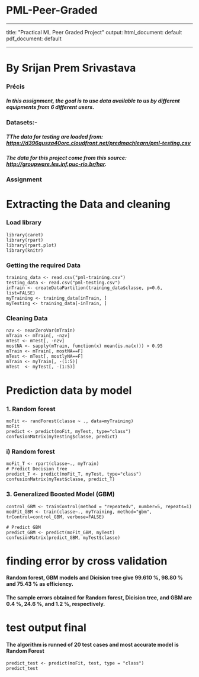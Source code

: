 # PML-Peer-Graded
---
title: "Practical ML Peer Graded Project"
output:
  html_document: default
  pdf_document: default

---

# By Srijan Prem Srivastava
### Précis
##### In this assignment, the goal is to use data available to us by different equipments from 6 different users.

### Datasets:-
##### TThe data for testing are loaded from: https://d396qusza40orc.cloudfront.net/predmachlearn/pml-testing.csv
##### The data for this project come from this source: http://groupware.les.inf.puc-rio.br/har.


### Assignment

# Extracting the Data and cleaning
### Load library
```{r, message=FALSE, warning=FALSE}
library(caret)
library(rpart)
library(rpart.plot)
library(knitr)
```
### Getting the required Data
```{r echo=TRUE}
training_data <- read.csv("pml-training.csv")
testing_data <- read.csv("pml-testing.csv")
inTrain <- createDataPartition(training_data$classe, p=0.6, list=FALSE)
myTraining <- training_data[inTrain, ]
myTesting <- training_data[-inTrain, ]
```
### Cleaning Data
```{r echo=TRUE}
nzv <- nearZeroVar(mTrain)
mTrain <- mTrain[, -nzv]
mTest <- mTest[, -nzv]
mostNA <- sapply(mTrain, function(x) mean(is.na(x))) > 0.95
mTrain <- mTrain[, mostNA==F]
mTest <- mTest[, mostlyNA==F]
mTrain <- myTrain[, -(1:5)]
mTest  <- myTest[, -(1:5)]
```
# Prediction data by model
### 1. Random forest
```{r echo=TRUE}
moFit <- randForest(classe ~ ., data=myTraining)
moFit
predict <- predict(moFit, myTest, type="class")
confusionMatrix(myTesting$classe, predict)
```
### i) Random forest
```{r echo=TRUE}
moFit_T <- rpart(classe~., myTrain)
# Predict Decision tree
predict_T <- predict(moFit_T, myTest, type="class")
confusionMatrix(myTest$classe, predict_T)
```
### 3. Generalized Boosted Model (GBM)
```{r, message=FALSE, warning=FALSE}
control_GBM <- trainControl(method = "repeatedv", number=5, repeats=1)
modFit_GBM <- train(classe~., myTraining, method="gbm", trControl=control_GBM, verbose=FALSE)
```
```{r echo=TRUE}
# Predict GBM
predict_GBM <- predict(moFit_GBM, myTest)
confusionMatrix(predict_GBM, myTest$classe)
```

# finding error by cross validation
#### Random forest, GBM models and Dicision tree give 99.610 %, 98.80 % and 75.43 % as efficiency.
#### The sample errors obtained for Random forest, Dicision tree, and GBM are 0.4 %, 24.6 %, and 1.2 %, respectively.

# test output final
#### The algorithm is runned of 20 test cases and most accurate model is Random Forest
```{r echo=TRUE}
predict_test <- predict(moFit, test, type = "class")
predict_test
```
